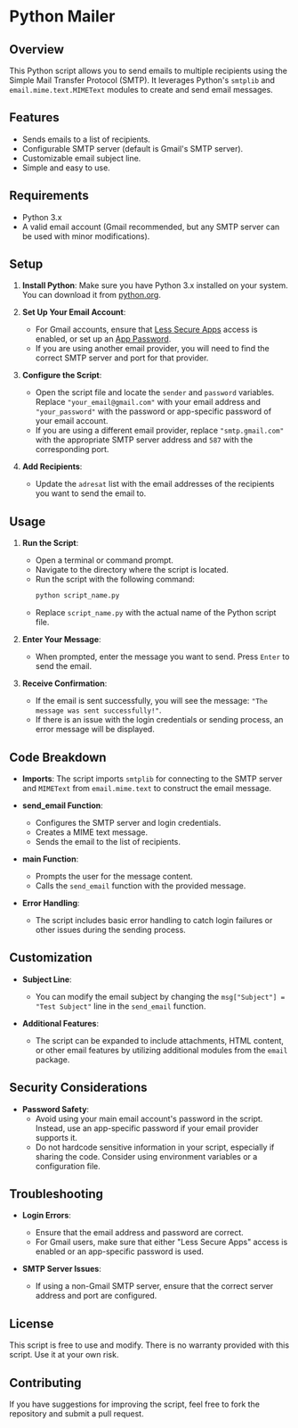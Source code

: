 # Python Mailer

## Overview

This Python script allows you to send emails to multiple recipients using the Simple Mail Transfer Protocol (SMTP). It leverages Python's `smtplib` and `email.mime.text.MIMEText` modules to create and send email messages.

## Features

- Sends emails to a list of recipients.
- Configurable SMTP server (default is Gmail's SMTP server).
- Customizable email subject line.
- Simple and easy to use.

## Requirements

- Python 3.x
- A valid email account (Gmail recommended, but any SMTP server can be used with minor modifications).

## Setup

1. **Install Python**: Make sure you have Python 3.x installed on your system. You can download it from [python.org](https://www.python.org/downloads/).

2. **Set Up Your Email Account**:

   - For Gmail accounts, ensure that [Less Secure Apps](https://myaccount.google.com/lesssecureapps) access is enabled, or set up an [App Password](https://support.google.com/accounts/answer/185833).
   - If you are using another email provider, you will need to find the correct SMTP server and port for that provider.

3. **Configure the Script**:

   - Open the script file and locate the `sender` and `password` variables. Replace `"your_email@gmail.com"` with your email address and `"your_password"` with the password or app-specific password of your email account.
   - If you are using a different email provider, replace `"smtp.gmail.com"` with the appropriate SMTP server address and `587` with the corresponding port.

4. **Add Recipients**:
   - Update the `adresat` list with the email addresses of the recipients you want to send the email to.

## Usage

1. **Run the Script**:

   - Open a terminal or command prompt.
   - Navigate to the directory where the script is located.
   - Run the script with the following command:
     ```bash
     python script_name.py
     ```
   - Replace `script_name.py` with the actual name of the Python script file.

2. **Enter Your Message**:

   - When prompted, enter the message you want to send. Press `Enter` to send the email.

3. **Receive Confirmation**:
   - If the email is sent successfully, you will see the message: `"The message was sent successfully!"`.
   - If there is an issue with the login credentials or sending process, an error message will be displayed.

## Code Breakdown

- **Imports**: The script imports `smtplib` for connecting to the SMTP server and `MIMEText` from `email.mime.text` to construct the email message.

- **send_email Function**:

  - Configures the SMTP server and login credentials.
  - Creates a MIME text message.
  - Sends the email to the list of recipients.

- **main Function**:

  - Prompts the user for the message content.
  - Calls the `send_email` function with the provided message.

- **Error Handling**:
  - The script includes basic error handling to catch login failures or other issues during the sending process.

## Customization

- **Subject Line**:

  - You can modify the email subject by changing the `msg["Subject"] = "Test Subject"` line in the `send_email` function.

- **Additional Features**:
  - The script can be expanded to include attachments, HTML content, or other email features by utilizing additional modules from the `email` package.

## Security Considerations

- **Password Safety**:
  - Avoid using your main email account's password in the script. Instead, use an app-specific password if your email provider supports it.
  - Do not hardcode sensitive information in your script, especially if sharing the code. Consider using environment variables or a configuration file.

## Troubleshooting

- **Login Errors**:

  - Ensure that the email address and password are correct.
  - For Gmail users, make sure that either "Less Secure Apps" access is enabled or an app-specific password is used.

- **SMTP Server Issues**:
  - If using a non-Gmail SMTP server, ensure that the correct server address and port are configured.

## License

This script is free to use and modify. There is no warranty provided with this script. Use it at your own risk.

## Contributing

If you have suggestions for improving the script, feel free to fork the repository and submit a pull request.
